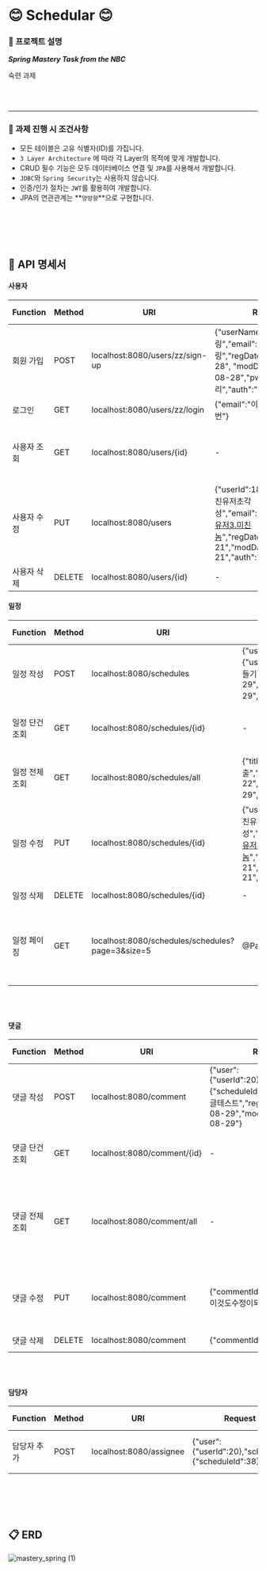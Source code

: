 

# 😊  Schedular 😊

### 📌 프로젝트 설명
***Spring Mastery Task from the NBC***

숙련 과제

<br></br>

---

### 📌 과제 진행 시 조건사항 
- 모든 테이블은 고유 식별자(ID)를 가집니다.
- `3 Layer Architecture` 에 따라 각 Layer의 목적에 맞게 개발합니다.
- CRUD 필수 기능은 모두 데이터베이스 연결 및  `JPA`를 사용해서 개발합니다.
- `JDBC`와 `Spring Security`는 사용하지 않습니다.
- 인증/인가 절차는 `JWT`를 활용하여 개발합니다.
- JPA의 연관관계는 **`양방향`**으로 구현합니다.

<br></br>
---

## 📝 API 명세서 

#### 사용자

| Function | Method | URI                 | Request                                                           | Response                                                                                                                       | Status Code                           |
|----------|--------|---------------------|-------------------------------------------------------------------|--------------------------------------------------------------------------------------------------------------------------------|---------------------------------------|
| 회원 가입    | POST   | localhost:8080/users/zz/sign-up          |{"userName": "크리링","email": "크리크리링","regDate": "2024-08-28", "modDate": "2024-08-28","pw": "크리","auth":"nomal"} | {"userId":18,"userName":"크리링","email":"크리크리링","regDate":"2024-08-28","modDate":"2024-08-28","auth":"nomal"} | 200: OK                               |
| 로그인    | GET    |localhost:8080/users/zz/login |{"email":"이메일","pw":"비번"} | "로그인 완료"   | 200: OK  |
|사용자 조회 | GET    | localhost:8080/users/{id}         | -  | {"userId":20,"userName":"이름","email":"이메일","regDate":"2024-08-28","modDate":"2024-08-28","auth":"nomal"} | 200: OK                               |
| 사용자 수정    | PUT    |localhost:8080/users | {"userId":18,"userName":"미친유저초각성","email":"crazy@슈퍼미친유저3.미친놈","regDate":"2024-08-21","modDate":"2024-08-21","auth":"nomal"}| {"userId":18,"userName":"미친유저초각성","email":"crazy@슈퍼미친유저3.미친놈","regDate":"2024-08-21","modDate":"2024-08-21","auth":"nomal"}  | 200: OK  |
| 사용자 삭제    | DELETE | localhost:8080/users/{id} | - | -    | 200: OK  |


#### 일정


| Function | Method | URI                 | Request                                                           | Response                                                                                                                       | Status Code                           |
|----------|--------|---------------------|-------------------------------------------------------------------|--------------------------------------------------------------------------------------------------------------------------------|---------------------------------------|
| 일정 작성    | POST   |localhost:8080/schedules         |{"user":{"userId":19},"title":"일정만들기","regDate":"2024-08-29","modDate":"2024-08-29","content":"ㅋㅋ"} |{"scheduleId":39,"title":"일정만들기","content":"ㅋㅋ","regDate":"2024-08-29","modDate":"2024-08-29","assignee":null,"userId":19}| 200: OK                               |
| 일정 단건 조회    | GET    |localhost:8080/schedules/{id} |- |{"scheduleId":38,"title":"일정만들기","content":"ㅋㅋ","regDate":"2024-08-29","modDate":"2024-08-29","assignees":[{"userId":19,"assigneeId":17,"userName":"크리링","userEmail":"크리크리링"},{"userId":19,"assigneeId":18,"userName":"크리링","userEmail":"크리크리링"},{"userId":20,"assigneeId":19,"userName":"이름","userEmail":"이메일"}]} | 200: OK  |
| 일정 전체 조회 | GET    |localhost:8080/schedules/all         |{"title":"빨리제출","regDate":"2024-08-22","modDate":"2024-08-29","content":"빨리빨리"} |[{"scheduleId":1,"title":"왜다뒤엎어야하는거야","content":"다시테스트","regDate":"2024-08-22","modDate":"2024-08-22"},{"scheduleId":39,"title":"일정만들기","content":"ㅋㅋ","regDate":"2024-08-29","modDate":"2024-08-29"}]| 200: OK                               |
| 일정 수정    | PUT    |localhost:8080/schedules/{id} | {"userId":18,"userName":"미친유저초각성","email":"crazy@슈퍼미친유저3.미친놈","regDate":"2024-08-21","modDate":"2024-08-21","auth":"nomal"}| {"scheduleId":37,"title":"빨리제출","content":"빨리빨리","regDate":"2024-08-22","modDate":"2024-08-29","assignees":[{"userId":19,"assigneeId":16,"userName":"크리링","userEmail":"크리크리링"}]} | 200: OK  |
| 일정 삭제    | DELETE | localhost:8080/schedules/{id} | - | "삭제 완료"    | 200: OK  |
| 일정 페이징    | GET |localhost:8080/schedules/schedules?page=3&size=5 | @Params : page, size |{"totalPages":6,"totalElements":27,"size":5,"content":[{"scheduleId":19,"title":"고아만들자","content":"테스트","regDate":"2024-08-24","modDate":"2024-08-24","commentCount":0},{"scheduleId":32,"title":"고아만들자","content":"테스트","regDate":"2024-08-24","modDate":"2024-08-24","commentCount":0}],"number":3,"sort":{"empty":true,"sorted":false,"unsorted":true},"first":false,"last":false,"numberOfElements":5,"pageable":{"pageNumber":3,"pageSize":5,"sort":{"empty":true,"sorted":false,"unsorted":true},"offset":15,"paged":true,"unpaged":false},"empty":false}   | 200: OK  |


<br></br>

#### 댓글


| Function | Method | URI                 | Request                                                           | Response                                                                                                                       | Status Code                           |
|----------|--------|---------------------|-------------------------------------------------------------------|--------------------------------------------------------------------------------------------------------------------------------|---------------------------------------|
| 댓글 작성    | POST   |localhost:8080/comment       |{"user":{"userId":20},"schedule":{"scheduleId":38},"content":"댓글테스트","regDate":"2024-08-29","modDate":"2024-08-29"} |{"commentId":32,"content":"댓글테스트","regDate":"2024-08-29","modDate":"2024-08-29","userId":20,"scheduleId":38}| 200: OK                               |
| 댓글 단건 조회    | GET    |localhost:8080/comment/{id} |- |{"commentId":32,"content":"댓글테스트","regDate":"2024-08-29","modDate":"2024-08-29","userId":20,"scheduleId":38} | 200: OK  |
| 댓글 전체 조회 | GET    |localhost:8080/comment/all        | -  | [{"commentId":32,"content":"댓글테스트","regDate":"2024-08-29","modDate":"2024-08-29","userId":20,"scheduleId":38},{"commentId":33,"content":"댓글테스트","regDate":"2024-08-29","modDate":"2024-08-29","userId":20,"scheduleId":38}]| 200: OK                               |
| 댓글 수정    | PUT    |localhost:8080/comment | {"commentId":32,"content":"zz이것도수정이되냐"}| {"commentId":32,"content":"zz이것도수정이되냐","regDate":"2024-08-29","modDate":"now:나중에바꿔야함","userId":20,"scheduleId":38} | 200: OK  |
| 댓글 삭제    | DELETE |localhost:8080/comment | {"commentId":14}  | "삭제 완료"    | 200: OK  |


<br></br>


#### 담당자


| Function | Method | URI                 | Request                                                           | Response                                                                                                                       | Status Code                           |
|----------|--------|---------------------|-------------------------------------------------------------------|--------------------------------------------------------------------------------------------------------------------------------|---------------------------------------|
| 담당자 추가    | POST |localhost:8080/assignee |{"user":{"userId":20},"schedule":{"scheduleId":38}}  | {"assigneeId":19,"user":{"userId":20,"userName":null,"email":null,"regDate":null,"modDate":null,"auth":null,"pw":null,"assignee":[]},"schedule":{"scheduleId":38,"assignee":[],"comment":[],"title":null,"content":null,"regDate":null,"modDate":null}}   | 200: OK  |



<br></br>
---
## 📋 ERD


![mastery_spring (1)](https://github.com/user-attachments/assets/ca0c5a4a-911b-4b3e-9036-648f508fcf44)


